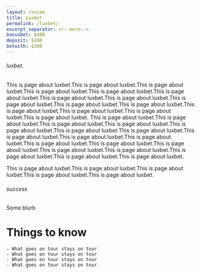 ```yaml
---
layout: review
title: Luxbet
permalink: /luxbet/
excerpt_separator: <!--more-->
bonusbet: $400
deposit: $300
betwith: $300
---
```

###### luxbet.
<!--more-->
This is page about luxbet.This is page about luxbet.This is page about luxbet.This is page about luxbet.This is page about luxbet.This is page about luxbet.This is page about luxbet.This is page about luxbet.This is page about luxbet.This is page about luxbet.This is page about luxbet.This is page about luxbet.This is page about luxbet.This is page about luxbet.This is page about luxbet.
This is page about luxbet.This is page about luxbet.This is page about luxbet.This is page about luxbet.This is page about luxbet.This is page about luxbet.This is page about luxbet.This is page about luxbet.This is page about luxbet.This is page about luxbet.This is page about luxbet.This is page about luxbet.This is page about luxbet.This is page about luxbet.This is page about luxbet.This is page about luxbet.This is page about luxbet.This is page about luxbet.
<!--more-->
This is page about luxbet.This is page about luxbet.This is page about luxbet.This is page about luxbet.This is page about luxbet.

###### success

Some blurb

# Things to know

    - What goes on tour stays on tour
    - What goes on tour stays on tour
    - What goes on tour stays on tour
    - What goes on tour stays on tour